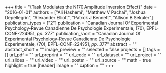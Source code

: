 +++
title = "{Task Modulates the N170 Amplitude Inversion Effect}"
date = "2016-01-01"
authors = ["Ali Hashemi", "Matthew V Pachai", "Joshua Depellegrin", "Alexander Elliott", "Patrick J Bennett", "Allison B Sekuler"]
publication_types = ["2"]
publication = "Canadian Journal Of Experimental Psychology-Revue Canadienne De Psychologie Experimentale, (70), EPFL-CONF-224951, _pp. 377_"
publication_short = "Canadian Journal Of Experimental Psychology-Revue Canadienne De Psychologie Experimentale, (70), EPFL-CONF-224951, _pp. 377_"
abstract = ""
abstract_short = ""
image_preview = ""
selected = false
projects = []
tags = []
url_pdf = ""
url_preprint = ""
url_code = ""
url_dataset = ""
url_project = ""
url_slides = ""
url_video = ""
url_poster = ""
url_source = ""
math = true
highlight = true
[header]
image = ""
caption = ""
+++
